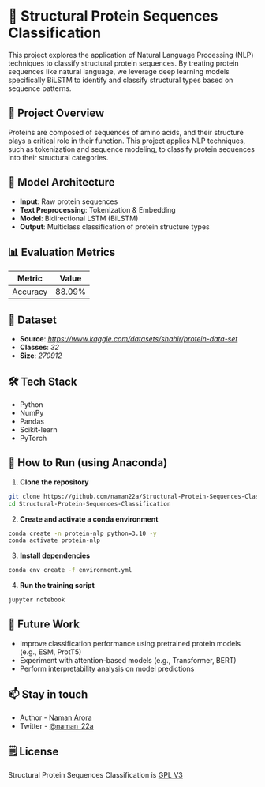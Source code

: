 # 🧬 Structural Protein Sequences Classification

This project explores the application of Natural Language Processing (NLP) techniques to classify structural protein sequences. By treating protein sequences like natural language, we leverage deep learning models specifically BiLSTM to identify and classify structural types based on sequence patterns.

## 📌 Project Overview

Proteins are composed of sequences of amino acids, and their structure plays a critical role in their function. This project applies NLP techniques, such as tokenization and sequence modeling, to classify protein sequences into their structural categories.

## 🧠 Model Architecture

-   **Input**: Raw protein sequences
-   **Text Preprocessing**: Tokenization & Embedding
-   **Model**: Bidirectional LSTM (BiLSTM)
-   **Output**: Multiclass classification of protein structure types

## 📊 Evaluation Metrics

| Metric   | Value  |
| -------- | ------ |
| Accuracy | 88.09% |

## 🧪 Dataset

-   **Source**: _https://www.kaggle.com/datasets/shahir/protein-data-set_
-   **Classes**: _32_
-   **Size**: _270912_

## 🛠️ Tech Stack

-   Python
-   NumPy
-   Pandas
-   Scikit-learn
-   PyTorch

## 🚀 How to Run (using Anaconda)

1. **Clone the repository**

```bash
git clone https://github.com/naman22a/Structural-Protein-Sequences-Classification
cd Structural-Protein-Sequences-Classification
```

2. **Create and activate a conda environment**

```bash
conda create -n protein-nlp python=3.10 -y
conda activate protein-nlp
```

3. **Install dependencies**

```bash
conda env create -f environment.yml
```

4. **Run the training script**

```bash
jupyter notebook
```

## 🧭 Future Work

-   Improve classification performance using pretrained protein models (e.g., ESM, ProtT5)
-   Experiment with attention-based models (e.g., Transformer, BERT)
-   Perform interpretability analysis on model predictions

## 📫 Stay in touch

-   Author - [Naman Arora](https://namanarora.vercel.app)
-   Twitter - [@naman_22a](https://twitter.com/naman_22a)

## 🗒️ License

Structural Protein Sequences Classification is [GPL V3](./LICENSE)
